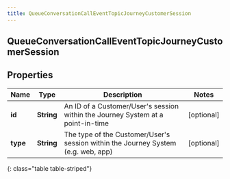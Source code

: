 ```yaml
---
title: QueueConversationCallEventTopicJourneyCustomerSession
---
```

## QueueConversationCallEventTopicJourneyCustomerSession


## Properties

| Name | Type | Description | Notes |
| ------------ | ------------- | ------------- | ------------- |
| **id** | <!----><!---->**String**<!----> | An ID of a Customer/User's session within the Journey System at a point-in-time |  [optional] |
| **type** | <!----><!---->**String**<!----> | The type of the Customer/User's session within the Journey System (e.g. web, app) |  [optional] |
{: class="table table-striped"}



